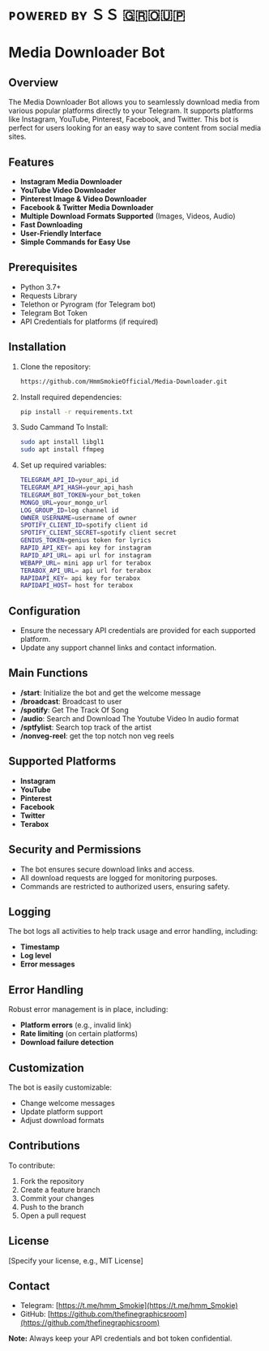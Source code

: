 # ᴘᴏᴡᴇʀᴇᴅ ʙʏ ＳＳ 🇬​​🇷​​🇴​​🇺​​🇵

# Media Downloader Bot

## Overview
The Media Downloader Bot allows you to seamlessly download media from various popular platforms directly to your Telegram. It supports platforms like Instagram, YouTube, Pinterest, Facebook, and Twitter. This bot is perfect for users looking for an easy way to save content from social media sites.

## Features
- **Instagram Media Downloader**  
- **YouTube Video Downloader**
- **Pinterest Image & Video Downloader**
- **Facebook & Twitter Media Downloader**
- **Multiple Download Formats Supported** (Images, Videos, Audio)
- **Fast Downloading**  
- **User-Friendly Interface**  
- **Simple Commands for Easy Use**

## Prerequisites
- Python 3.7+
- Requests Library
- Telethon or Pyrogram (for Telegram bot)
- Telegram Bot Token
- API Credentials for platforms (if required)

## Installation

1. Clone the repository:
    ```bash
    https://github.com/HmmSmokieOfficial/Media-Downloader.git
    ```

2. Install required dependencies:
    ```bash
    pip install -r requirements.txt

3. Sudo Cammand To Install:
    ```bash
    sudo apt install libgl1
    sudo apt install ffmpeg
    ```

4. Set up required variables:
    ```bash
    TELEGRAM_API_ID=your_api_id
    TELEGRAM_API_HASH=your_api_hash
    TELEGRAM_BOT_TOKEN=your_bot_token
    MONGO_URL=your_mongo_url
    LOG_GROUP_ID=log channel id
    OWNER_USERNAME=username of owner
    SPOTIFY_CLIENT_ID=spotify client id
    SPOTIFY_CLIENT_SECRET=spotify client secret
    GENIUS_TOKEN=genius token for lyrics
    RAPID_API_KEY= api key for instagram
    RAPID_API_URL= api url for instagram
    WEBAPP_URL= mini app url for terabox
    TERABOX_API_URL= api url for terabox
    RAPIDAPI_KEY= api key for terabox
    RAPIDAPI_HOST= host for terabox
    ```

## Configuration
- Ensure the necessary API credentials are provided for each supported platform.
- Update any support channel links and contact information.

## Main Functions

- **/start**: Initialize the bot and get the welcome message
- **/broadcast**: Broadcast to user
- **/spotify**: Get The Track Of Song
- **/audio**: Search and Download The Youtube Video In audio format
- **/sptfylist**: Search top track of the artist
- **/nonveg-reel**: get the top notch non veg reels

## Supported Platforms
- **Instagram**
- **YouTube**
- **Pinterest**
- **Facebook**
- **Twitter**
- **Terabox**

## Security and Permissions
- The bot ensures secure download links and access.
- All download requests are logged for monitoring purposes.
- Commands are restricted to authorized users, ensuring safety.

## Logging
The bot logs all activities to help track usage and error handling, including:
- **Timestamp**
- **Log level**
- **Error messages**

## Error Handling
Robust error management is in place, including:
- **Platform errors** (e.g., invalid link)
- **Rate limiting** (on certain platforms)
- **Download failure detection**

## Customization
The bot is easily customizable:
- Change welcome messages
- Update platform support
- Adjust download formats

## Contributions
To contribute:
1. Fork the repository
2. Create a feature branch
3. Commit your changes
4. Push to the branch
5. Open a pull request

## License
[Specify your license, e.g., MIT License]

## Contact
- Telegram: [https://t.me/hmm_Smokie](https://t.me/hmm_Smokie)
- GitHub: [https://github.com/thefinegraphicsroom](https://github.com/thefinegraphicsroom)

**Note:** Always keep your API credentials and bot token confidential.
